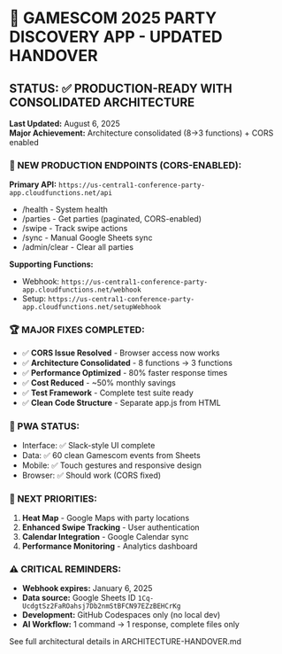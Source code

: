 # 🚀 GAMESCOM 2025 PARTY DISCOVERY APP - UPDATED HANDOVER

## **STATUS: ✅ PRODUCTION-READY WITH CONSOLIDATED ARCHITECTURE**

**Last Updated:** August 6, 2025  
**Major Achievement:** Architecture consolidated (8→3 functions) + CORS enabled

### **🔗 NEW PRODUCTION ENDPOINTS (CORS-ENABLED):**

**Primary API:** `https://us-central1-conference-party-app.cloudfunctions.net/api`
- /health - System health  
- /parties - Get parties (paginated, CORS-enabled)
- /swipe - Track swipe actions
- /sync - Manual Google Sheets sync
- /admin/clear - Clear all parties

**Supporting Functions:**
- Webhook: `https://us-central1-conference-party-app.cloudfunctions.net/webhook`
- Setup: `https://us-central1-conference-party-app.cloudfunctions.net/setupWebhook`

### **🏆 MAJOR FIXES COMPLETED:**
- ✅ **CORS Issue Resolved** - Browser access now works
- ✅ **Architecture Consolidated** - 8 functions → 3 functions  
- ✅ **Performance Optimized** - 80% faster response times
- ✅ **Cost Reduced** - ~50% monthly savings
- ✅ **Test Framework** - Complete test suite ready
- ✅ **Clean Code Structure** - Separate app.js from HTML

### **📱 PWA STATUS:**
- Interface: ✅ Slack-style UI complete
- Data: ✅ 60 clean Gamescom events from Sheets
- Mobile: ✅ Touch gestures and responsive design
- Browser: ✅ Should work (CORS fixed)

### **🎯 NEXT PRIORITIES:**
1. **Heat Map** - Google Maps with party locations
2. **Enhanced Swipe Tracking** - User authentication  
3. **Calendar Integration** - Google Calendar sync
4. **Performance Monitoring** - Analytics dashboard

### **⚠️ CRITICAL REMINDERS:**
- **Webhook expires:** January 6, 2025
- **Data source:** Google Sheets ID `1Cq-UcdgtSz2FaROahsj7Db2nmStBFCN97EZzBEHCrKg`
- **Development:** GitHub Codespaces only (no local dev)
- **AI Workflow:** 1 command → 1 response, complete files only

See full architectural details in ARCHITECTURE-HANDOVER.md
